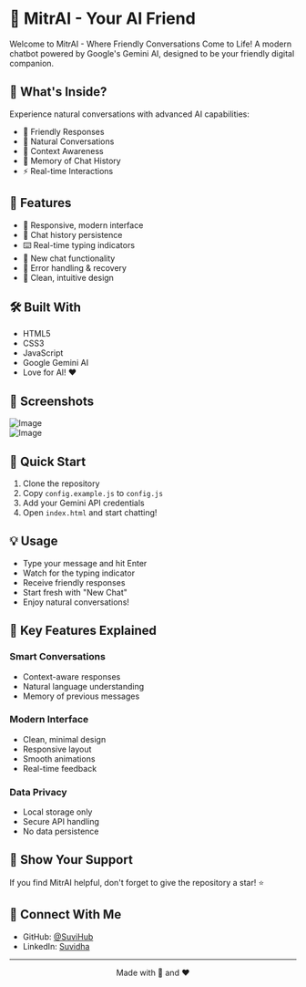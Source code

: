 # 🤖 MitrAI - Your AI Friend
Welcome to MitrAI - Where Friendly Conversations Come to Life! A modern chatbot powered by Google's Gemini AI, designed to be your friendly digital companion.

## 🌟 What's Inside?
Experience natural conversations with advanced AI capabilities:

- 💭 Friendly Responses
- 💬 Natural Conversations
- 🎯 Context Awareness
- 🧠 Memory of Chat History
- ⚡ Real-time Interactions

## 🎨 Features
- 📱 Responsive, modern interface
- 💾 Chat history persistence
- ⌨️ Real-time typing indicators
- 🔄 New chat functionality
- 🎯 Error handling & recovery
- 🌈 Clean, intuitive design

## 🛠️ Built With
- HTML5
- CSS3
- JavaScript
- Google Gemini AI
- Love for AI! ❤️

## 📸 Screenshots
![Image](https://github.com/user-attachments/assets/55c5d71e-698e-4f4e-b5ab-8c7db3bbc267)        
![Image](https://github.com/user-attachments/assets/6fab576f-6c22-49c2-8558-7f030dd3bed0)

## 🚀 Quick Start
1. Clone the repository
2. Copy `config.example.js` to `config.js`
3. Add your Gemini API credentials
4. Open `index.html` and start chatting!

## 💡 Usage
- Type your message and hit Enter
- Watch for the typing indicator
- Receive friendly responses
- Start fresh with "New Chat"
- Enjoy natural conversations!

## 🎯 Key Features Explained
### Smart Conversations
- Context-aware responses
- Natural language understanding
- Memory of previous messages

### Modern Interface
- Clean, minimal design
- Responsive layout
- Smooth animations
- Real-time feedback

### Data Privacy
- Local storage only
- Secure API handling
- No data persistence

## 🌟 Show Your Support
If you find MitrAI helpful, don't forget to give the repository a star! ⭐

## 👤 Connect With Me
- GitHub: [@SuviHub](https://github.com/SuviHub)
- LinkedIn: [Suvidha](https://linkedin.com/in/ilindrasuvidha)

---
<div align="center">
  Made with 🤖 and ❤️
</div>

